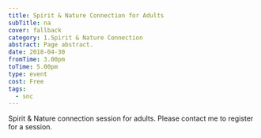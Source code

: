 ```yaml
---
title: Spirit & Nature Connection for Adults
subTitle: na
cover: fallback
category: 1.Spirit & Nature Connection
abstract: Page abstract.
date: 2018-04-30
fromTime: 3.00pm
toTime: 5.00pm
type: event
cost: Free
tags:
  - snc
---
```


Spirit & Nature connection session for adults. Please contact me to register for a session.

